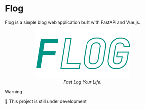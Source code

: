 # Flog

Flog is a simple blog web application built with FastAPI and Vue.js.

<p align="center">
    <img src="./.images/banner.png" height="160" alt="banner">
    <br>
    <i>Fast Log Your Life.</i>
</p>

> [!WARNING]
> 🚧 This project is still under development.
